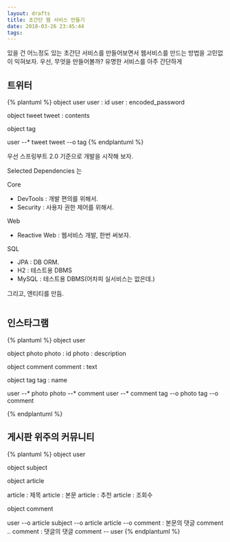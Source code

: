```yaml
---
layout: drafts
title: 초간단 웹 서비스 만들기
date: 2018-03-26 23:45:44
tags:
---
```


 있을 건 어느정도 있는 초간단 서비스를 만들어보면서 웹서비스를 만드는 방법을 고민없이 익혀보자.
우선, 무엇을 만들어볼까? 유명한 서비스를 아주 간단하게

## 트위터

{% plantuml %}
object user
user : id
user : encoded_password

object tweet
tweet : contents

object tag

user --* tweet
tweet --o tag
{% endplantuml %}

우선 스프링부트 2.0 기준으로 개발을 시작해 보자.

Selected Dependencies 는

Core
- DevTools : 개발 편의를 위해서.
- Security : 사용자 권한 제어를 위해서.

Web
- Reactive Web : 웹서비스 개발, 한번 써보자.

SQL
- JPA : DB ORM.
- H2 : 테스트용 DBMS
- MySQL : 테스트용 DBMS(어차피 실서비스는 없은데.)

그리고, 엔티티를 만듬.

```

```





## 인스타그램

{% plantuml %}
object user

object photo
photo : id
photo : description

object comment
comment : text

object tag
tag : name

user --* photo
photo --* comment
user --* comment
tag --o photo
tag --o comment

{% endplantuml %}


## 게시판 위주의 커뮤니티

{% plantuml %}
object user

object subject

object article

article : 제목
article : 본문
article : 추천
article : 조회수

object comment

user --o article
subject --o article
article --o comment : 본문의 댓글
comment .. comment : 댓글의 댓글
comment -- user
{% endplantuml %}